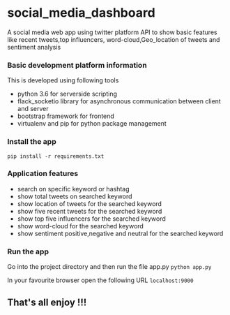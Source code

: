 # social_media_dashboard
A social media web app using twitter platform API to show basic features like recent tweets,top influencers, word-cloud,Geo_location of tweets and sentiment analysis

### Basic development platform information
This is developed using following tools
* python 3.6 for serverside scripting
* flack_socketio library for asynchronous communication between client and server
* bootstrap framework for frontend
* virtualenv and pip for python package management


### Install the app
```pip install -r requirements.txt```
### Application features
- search on specific keyword or hashtag
- show total tweets on searched keyword
- show location of tweets for the searched keyword
- show five recent tweets for the searched keyword
- show top five influencers for the searched keyword
- show word-cloud for the searched keyword
- show sentiment positive,negative and neutral for the searched keyword

### Run the app
Go into the project directory and then run the file app.py
```python app.py```

In your favourite browser open the following URL
```localhost:9000```

## That's all enjoy !!!
